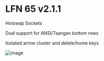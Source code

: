 # LFN 65 v2.1.1

Hotswap Sockets

Dual support for ANSI/Tsangan bottom rows

Isolated arrow cluster and delete/home keys

![image](https://github.com/jacoblam121/lfn65-v2/assets/122247726/6a7cd0fc-deca-4a3f-988c-c695e7cb3450)

